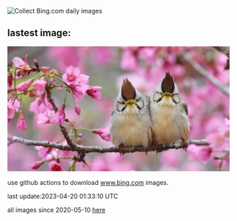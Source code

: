 ![Collect Bing.com daily images](https://github.com/counter2015/bing-daily-images/workflows/Collect%20Bing.com%20daily%20images/badge.svg)
## lastest image:
![](images/TaiwanYuhina.jpg)

use github actions to download www.bing.com images.

last update:2023-04-20 01:33:10 UTC

all images since 2020-05-10 [here](https://github.com/counter2015/bing-daily-images/tree/master/images) 
